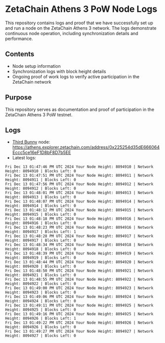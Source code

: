 # ZetaChain Athens 3 PoW Node Logs
This repository contains logs and proof that we have successfully set up and run a node on the ZetaChain Athens 3 network. The logs demonstrate continuous node operation, including synchronization details and performance.

## Contents
- Node setup information
- Synchronization logs with block height details
- Ongoing proof of work logs to verify active participation in the ZetaChain network

## Purpose
This repository serves as documentation and proof of participation in the ZetaChain Athens 3 PoW testnet.

## Logs

- [Third Bunny](https://thirdbunny.xyz/) node: https://athens.explorer.zetachain.com/address/0x225254d35dE666064Eccc5ce16eF1D8bF8D7b5EE
- Latest logs:
```
Fri Dec 13 01:47:46 PM UTC 2024 Your Node Height: 8094910 | Network Height: 8094910 | Blocks Left: 0
Fri Dec 13 01:47:51 PM UTC 2024 Your Node Height: 8094911 | Network Height: 8094911 | Blocks Left: 0
Fri Dec 13 01:47:56 PM UTC 2024 Your Node Height: 8094912 | Network Height: 8094912 | Blocks Left: 0
Fri Dec 13 01:48:01 PM UTC 2024 Your Node Height: 8094913 | Network Height: 8094913 | Blocks Left: 0
Fri Dec 13 01:48:07 PM UTC 2024 Your Node Height: 8094914 | Network Height: 8094914 | Blocks Left: 0
Fri Dec 13 01:48:12 PM UTC 2024 Your Node Height: 8094915 | Network Height: 8094915 | Blocks Left: 0
Fri Dec 13 01:48:18 PM UTC 2024 Your Node Height: 8094916 | Network Height: 8094916 | Blocks Left: 0
Fri Dec 13 01:48:23 PM UTC 2024 Your Node Height: 8094916 | Network Height: 8094917 | Blocks Left: 1
Fri Dec 13 01:48:28 PM UTC 2024 Your Node Height: 8094917 | Network Height: 8094917 | Blocks Left: 0
Fri Dec 13 01:48:34 PM UTC 2024 Your Node Height: 8094918 | Network Height: 8094918 | Blocks Left: 0
Fri Dec 13 01:48:39 PM UTC 2024 Your Node Height: 8094919 | Network Height: 8094919 | Blocks Left: 0
Fri Dec 13 01:48:44 PM UTC 2024 Your Node Height: 8094920 | Network Height: 8094920 | Blocks Left: 0
Fri Dec 13 01:48:50 PM UTC 2024 Your Node Height: 8094921 | Network Height: 8094921 | Blocks Left: 0
Fri Dec 13 01:48:55 PM UTC 2024 Your Node Height: 8094922 | Network Height: 8094922 | Blocks Left: 0
Fri Dec 13 01:49:00 PM UTC 2024 Your Node Height: 8094923 | Network Height: 8094923 | Blocks Left: 0
Fri Dec 13 01:49:06 PM UTC 2024 Your Node Height: 8094924 | Network Height: 8094924 | Blocks Left: 0
Fri Dec 13 01:49:11 PM UTC 2024 Your Node Height: 8094925 | Network Height: 8094925 | Blocks Left: 0
Fri Dec 13 01:49:16 PM UTC 2024 Your Node Height: 8094925 | Network Height: 8094926 | Blocks Left: 1
Fri Dec 13 01:49:22 PM UTC 2024 Your Node Height: 8094926 | Network Height: 8094926 | Blocks Left: 0
Fri Dec 13 01:49:27 PM UTC 2024 Your Node Height: 8094927 | Network Height: 8094927 | Blocks Left: 0
```
